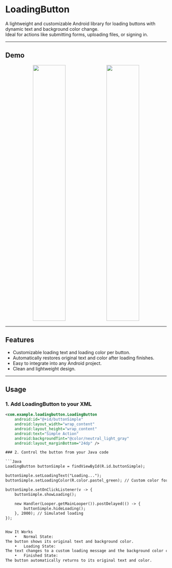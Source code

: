 # LoadingButton

A lightweight and customizable Android library for loading buttons with dynamic text and background color change.  
Ideal for actions like submitting forms, uploading files, or signing in.

---

## Demo

<p align="center">
  <img src="https://github.com/user-attachments/assets/7b483739-0afa-4771-a811-d58771b98192" width="45%" height="800" />
  <img src="https://github.com/user-attachments/assets/ea2b44a0-c13c-4a20-adca-62f57072af54" width="45%" height="800" />
</p>



---

## Features

- Customizable loading text and loading color per button.
- Automatically restores original text and color after loading finishes.
- Easy to integrate into any Android project.
- Clean and lightweight design.

---

## Usage

### 1. Add LoadingButton to your XML

```xml
<com.example.loadingbutton.LoadingButton
    android:id="@+id/buttonSimple"
    android:layout_width="wrap_content"
    android:layout_height="wrap_content"
    android:text="Simple Action"
    android:backgroundTint="@color/neutral_light_gray"
    android:layout_marginBottom="24dp" />

### 2. Control the button from your Java code

```Java
LoadingButton buttonSimple = findViewById(R.id.buttonSimple);

buttonSimple.setLoadingText("Loading...");
buttonSimple.setLoadingColor(R.color.pastel_green); // Custom color for loading state

buttonSimple.setOnClickListener(v -> {
    buttonSimple.showLoading();
    
    new Handler(Looper.getMainLooper()).postDelayed(() -> {
        buttonSimple.hideLoading();
    }, 2000); // Simulated loading
});


How It Works
	•	Normal State:
The button shows its original text and background color.
	•	Loading State:
The text changes to a custom loading message and the background color changes.
	•	Finished State:
The button automatically returns to its original text and color.
